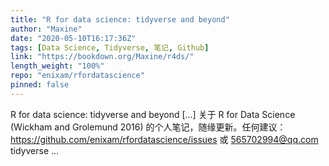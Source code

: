 ```yaml
---
title: "R for data science: tidyverse and beyond"
author: "Maxine"
date: "2020-05-10T16:17:36Z"
tags: [Data Science, Tidyverse, 笔记, Github]
link: "https://bookdown.org/Maxine/r4ds/"
length_weight: "100%"
repo: "enixam/rfordatascience"
pinned: false
---
```


R for data science: tidyverse and beyond [...] 关于 R for Data Science (Wickham and Grolemund 2016) 的个人笔记，随缘更新。任何建议：https://github.com/enixam/rfordatascience/issues 或 565702994@qq.com tidyverse ...
